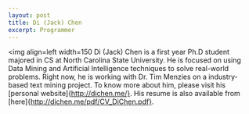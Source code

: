 ```yaml
---
layout: post
title: Di (Jack) Chen
excerpt: Programmer
---
```


 
<img align=left width=150
Di (Jack) Chen is a first year Ph.D student majored in CS at North Carolina State University. He is focused on using Data Mining and Artificial Intelligence techniques to solve real-world problems. Right now, he is working with Dr. Tim Menzies on a industry-based text mining project. To know more about him, please visit his [personal website]{http://dichen.me/}. His resume is also available from [here]{http://dichen.me/pdf/CV_DiChen.pdf}.

